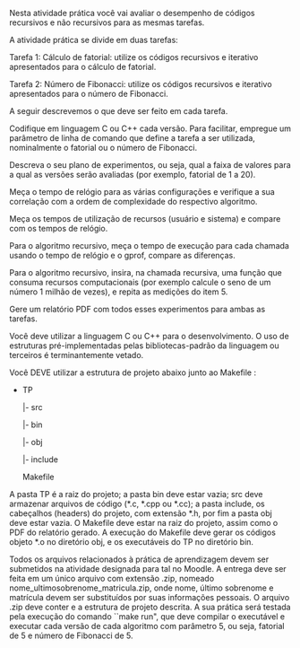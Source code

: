 Nesta atividade prática você vai avaliar o desempenho de códigos recursivos e não recursivos para as mesmas tarefas.

A atividade prática se divide em duas tarefas:


Tarefa 1: Cálculo de fatorial: utilize os códigos recursivos e iterativo apresentados para o cálculo de fatorial.


Tarefa 2: Número de Fibonacci: utilize os códigos recursivos e iterativo apresentados para o número de Fibonacci.


A seguir descrevemos o que deve ser feito em cada tarefa.


Codifique em linguagem C ou C++ cada versão. Para facilitar, empregue um parâmetro de linha de comando que define a tarefa a ser utilizada, nominalmente o fatorial ou o número de Fibonacci.

Descreva o seu plano de experimentos, ou seja, qual a faixa de valores para a qual as versões serão avaliadas (por exemplo, fatorial de 1 a 20). 

Meça o tempo de relógio para as várias configurações e verifique a sua correlação com a ordem de complexidade do respectivo algoritmo.

Meça os tempos de utilização de recursos (usuário e sistema) e compare com os tempos de relógio.

Para o algoritmo recursivo,  meça o tempo de execução para cada chamada usando o tempo de relógio e o gprof, compare as diferenças.

Para o algoritmo recursivo, insira, na chamada recursiva, uma função que consuma recursos computacionais (por exemplo calcule o seno de um número 1 milhão de vezes), e repita as medições do item 5.


Gere um relatório PDF com todos esses experimentos para ambas as tarefas.


Você deve utilizar a linguagem C ou C++ para o desenvolvimento. O uso de estruturas pré-implementadas pelas bibliotecas-padrão da linguagem ou terceiros é terminantemente vetado. 


Você DEVE utilizar a estrutura de projeto abaixo junto ao Makefile :


- TP

     |- src

     |- bin

     |- obj

     |- include

     Makefile


A pasta TP é a raiz do projeto; a pasta bin deve estar vazia; src deve armazenar arquivos de código (*.c, *.cpp ou *.cc); a pasta include, os cabeçalhos (headers) do projeto, com extensão *.h, por fim a pasta obj deve estar vazia. O Makefile deve estar na raiz do projeto, assim como o PDF do relatório gerado. A execução do Makefile deve gerar os códigos objeto *.o no diretório obj, e os executáveis do TP no diretório bin.


Todos os arquivos relacionados à prática de aprendizagem devem ser submetidos na atividade designada para tal no Moodle. A entrega deve ser feita em um único arquivo com extensão .zip, nomeado nome_ultimosobrenome_matricula.zip, onde nome, último sobrenome e matrícula devem ser substituídos por suas informações pessoais. O arquivo .zip deve conter e a estrutura de projeto descrita. A sua prática será testada pela execução do comando ``make run", que deve compilar o executável e executar cada versão de cada algoritmo com parâmetro 5, ou seja, fatorial de 5 e número de Fibonacci de 5.

